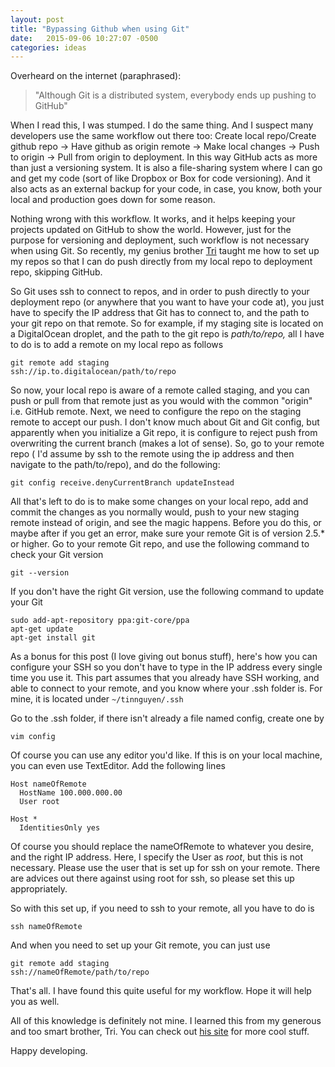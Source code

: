 ```yaml
---
layout: post
title: "Bypassing Github when using Git"
date:   2015-09-06 10:27:07 -0500
categories: ideas
---
```

Overheard on the internet (paraphrased):
<blockquote>"Although Git is a distributed system, everybody ends up pushing to GitHub"</blockquote>
When I read this, I was stumped. I do the same thing. And I suspect many developers use the same workflow out there too: Create local repo/Create github repo -&gt; Have github as origin remote -&gt; Make local changes -&gt; Push to origin -&gt; Pull from origin to deployment. In this way GitHub acts as more than just a versioning system. It is also a file-sharing system where I can go and get my code (sort of like Dropbox or Box for code versioning). And it also acts as an external backup for your code, in case, you know, both your local and production goes down for some reason.

Nothing wrong with this workflow. It works, and it helps keeping your projects updated on GitHub to show the world. However, just for the purpose for versioning and deployment, such workflow is not necessary when using Git. So recently, my genius brother <a href="http://tridnguyen.com/">Tri</a> taught me how to set up my repos so that I can do push directly from my local repo to deployment repo, skipping GitHub.

So Git uses ssh to connect to repos, and in order to push directly to your deployment repo (or anywhere that you want to have your code at), you just have to specify the IP address that Git has to connect to, and the path to your git repo on that remote. So for example, if my staging site is located on a DigitalOcean droplet, and the path to the git repo is <em>path/to/repo, </em>all I have to do is to add a remote on my local repo as follows

<code>git remote add staging ssh://ip.to.digitalocean/path/to/repo</code>

So now, your local repo is aware of a remote called staging, and you can push or pull from that remote just as you would with the common "origin" i.e. GitHub remote. Next, we need to configure the repo on the staging remote to accept our push. I don't know much about Git and Git config, but apparently when you initialize a Git repo, it is configure to reject push from overwriting the current branch (makes a lot of sense). So, go to your remote repo ( I'd assume by ssh to the remote using the ip address and then navigate to the path/to/repo), and do the following:

<code>git config receive.denyCurrentBranch updateInstead</code>

All that's left to do is to make some changes on your local repo, add and commit the changes as you normally would, push to your new staging remote instead of origin, and see the magic happens. Before you do this, or maybe after if you get an error, make sure your remote Git is of version 2.5.* or higher. Go to your remote Git repo, and use the following command to check your Git version

<code>git --version</code>

If you don't have the right Git version, use the following command to update your Git
<pre><code>sudo add-apt-repository ppa:git-core/ppa
apt-get update
apt-get install git
</code></pre>
As a bonus for this post (I love giving out bonus stuff), here's how you can configure your SSH so you don't have to type in the IP address every single time you use it. This part assumes that you already have SSH working, and able to connect to your remote, and you know where your .ssh folder is. For mine, it is located under <code>~/tinnguyen/.ssh</code>

Go to the .ssh folder, if there isn't already a file named config, create one by

<code>vim config</code>

Of course you can use any editor you'd like. If this is on your local machine, you can even use TextEditor. Add the following lines
<pre><code>Host nameOfRemote 
  HostName 100.000.000.00 
  User root 

Host * 
  IdentitiesOnly yes </code></pre>
Of course you should replace the nameOfRemote to whatever you desire, and the right IP address. Here, I specify the User as <em>root</em>, but this is not necessary. Please use the user that is set up for ssh on your remote. There are advices out there against using root for ssh, so please set this up appropriately.

So with this set up, if you need to ssh to your remote, all you have to do is

<code>ssh nameOfRemote</code>

And when you need to set up your Git remote, you can just use

<code>git remote add staging ssh://nameOfRemote/path/to/repo</code>

That's all. I have found this quite useful for my workflow. Hope it will help you as well.

All of this knowledge is definitely not mine. I learned this from my generous and too smart brother, Tri. You can check out <a href="http://tridnguyen.com/">his site</a> for more cool stuff.

Happy developing.